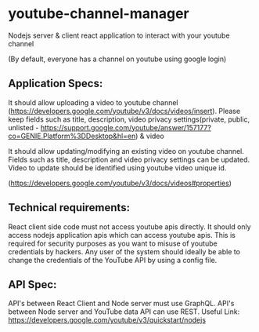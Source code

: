 # youtube-channel-manager
Nodejs server &amp; client react application to interact with your youtube channel

(By default, everyone has a channel on youtube using google login)

## Application Specs:
It should allow uploading a video to youtube channel (https://developers.google.com/youtube/v3/docs/videos/insert). Please keep fields such as title, description, video privacy settings(private, public, unlisted - https://support.google.com/youtube/answer/157177?co=GENIE.Platform%3DDesktop&hl=en) & video

It should allow updating/modifying an existing video on youtube channel. Fields such as title, description and video privacy settings can be updated. Video to update should be identified using youtube video unique id.

(https://developers.google.com/youtube/v3/docs/videos#properties)


## Technical requirements:
React client side code must not access youtube apis directly. It should only access nodejs application apis which can access youtube apis. This is required for security purposes as you want to misuse of youtube credentials by hackers.
Any user of the system should ideally be able to change the credentials of the YouTube API by using a config file.


## API Spec:
API's between React Client and Node server must use GraphQL.
API's between Node server and YouTube data API can use REST.
Useful Link:
https://developers.google.com/youtube/v3/quickstart/nodejs

